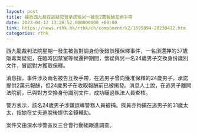 ```yaml
---
layout: post
title: 據悉西九裁在逃疑犯曾承諾給另一被告2萬報酬互換手帶
date: 2023-04-12 13:28:52.000000000 +08:00
link: https://news.rthk.hk/rthk/ch/component/k2/1695894-20230412.htm
categories: rthk
---
```


西九龍裁判法院星期一發生被告對調身份後錯誤獲保釋事件，一名須還押的37歲販毒案疑犯，在臨時囚禁室等候還押期間，懷疑與另一名24歲男子交換身份識別文件，冒認對方獲取保釋。

消息指，事件涉及兩名被告互換手帶，在逃男子曾向獲准保釋的24歲男子，承諾提供2萬元報酬，但24歲男子在收取報酬前已被揭發。消息人士說，在逃男子離開法院前，已與對方交換身份識別文件，成功瞞過執法人員查核。

警方表示，該名24歲男子涉嫌誤導警務人員被捕。探員亦拘捕在逃男子的31歲太太，指她在丈夫逃脫後提供金錢輔助。

案件交由深水埗警區反三合會行動組跟進調查。
